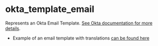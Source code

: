 # okta_template_email

Represents an Okta Email Template. [See Okta documentation for more details](https://developer.okta.com/docs/api/resources/templates).

- Example of an email template with translations [can be found here](./basic.tf)
